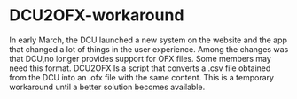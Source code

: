 # DCU2OFX-workaround  
In early March,  the DCU launched a new system on the website and the app that changed a lot of things in the user experience.  Among the changes was that DCU,no longer provides support for OFX files.  Some members may need this format.  DCU2OFX Is a script that converts a .csv file obtained from the DCU into an .ofx file with the same content.  This is a temporary workaround until a better solution becomes available.
